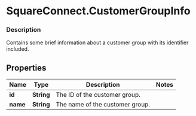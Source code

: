 # SquareConnect.CustomerGroupInfo

### Description

Contains some brief information about a customer group with its identifier included.

## Properties
Name | Type | Description | Notes
------------ | ------------- | ------------- | -------------
**id** | **String** | The ID of the customer group. | 
**name** | **String** | The name of the customer group. | 


